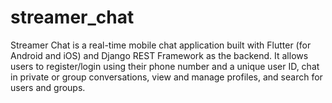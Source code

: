 # streamer_chat
Streamer Chat is a real-time mobile chat application built with Flutter (for Android and iOS) and Django REST Framework as the backend. It allows users to register/login using their phone number and a unique user ID, chat in private or group conversations, view and manage profiles, and search for users and groups.
